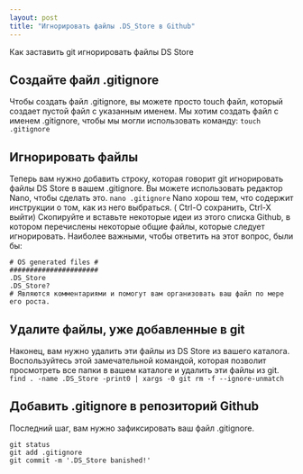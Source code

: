 ```yaml
---
layout: post
title: "Игнорировать файлы .DS_Store в Github"
---
```

Как заставить git игнорировать файлы DS Store

## Создайте файл .gitignore
Чтобы создать файл .gitignore, вы можете просто touch файл, который создает пустой файл с указанным именем. Мы хотим создать файл с именем .gitignore, чтобы мы могли использовать команду:
`touch .gitignore`

## Игнорировать файлы
Теперь вам нужно добавить строку, которая говорит git игнорировать файлы DS Store в вашем .gitignore. Вы можете использовать редактор Nano, чтобы сделать это.
`nano .gitignore`
Nano хорош тем, что содержит инструкции о том, как из него выбраться. ( Ctrl-O сохранить, Ctrl-X выйти)
Скопируйте и вставьте некоторые идеи из этого списка Github, в котором перечислены некоторые общие файлы, которые следует игнорировать. Наиболее важными, чтобы ответить на этот вопрос, были бы:
```
# OS generated files #
######################
.DS_Store
.DS_Store?
# Являются комментариями и помогут вам организовать ваш файл по мере его роста.
```
## Удалите файлы, уже добавленные в git
Наконец, вам нужно удалить эти файлы из DS Store из вашего каталога.
Воспользуйтесь этой замечательной командой, которая позволит просмотреть все папки в вашем каталоге и удалить эти файлы из git.
`find . -name .DS_Store -print0 | xargs -0 git rm -f --ignore-unmatch`

## Добавить .gitignore в репозиторий Github
Последний шаг, вам нужно зафиксировать ваш файл .gitignore.
```
git status
git add .gitignore
git commit -m '.DS_Store banished!'
```